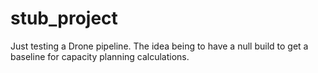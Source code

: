 # stub_project
Just testing a Drone pipeline.
The idea being to have a null build to get a baseline for capacity planning calculations. 
